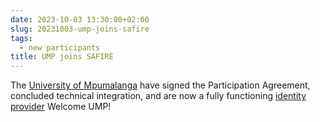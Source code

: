 ```yaml
---
date: 2023-10-03 13:30:00+02:00
slug: 20231003-ump-joins-safire
tags:
  - new participants
title: UMP joins SAFIRE
---
```


The [University of Mpumalanga](https://www.ump.ac.za/) have signed the Participation Agreement, concluded technical integration, and are now a fully functioning [identity provider](https://safire.ac.za/participants/idp/list/#university-of-mpumalanga) Welcome UMP!
